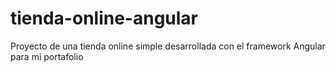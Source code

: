 # tienda-online-angular
Proyecto de una tienda online simple desarrollada con el framework Angular para mi portafolio
